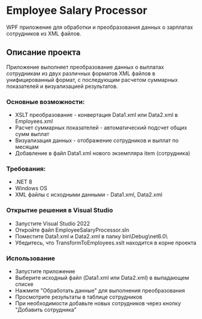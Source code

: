 # Employee Salary Processor
WPF приложение для обработки и преобразования данных о зарплатах сотрудников из XML файлов.
## Описание проекта
Приложение выполняет преобразование данных о выплатах сотрудникам из двух различных форматов XML файлов в унифицированный формат, с последующим расчетом суммарных показателей и визуализацией результатов.
### Основные возможности:
- XSLT преобразование - конвертация Data1.xml или Data2.xml в Employees.xml  
- Расчет суммарных показателей - автоматический подсчет общих сумм выплат  
- Визуализация данных - отображение сотрудников и выплат по месяцам  
- Добавление в файл Data1.xml нового экземпляра item (сотрудника)
### Требования:
- .NET 8
- Windows OS
- XML файлы с исходными данными - Data1.xml, Data2.xml
### Открытие решения в Visual Studio
- Запустите Visual Studio 2022  
- Откройте файл EmployeeSalaryProcessor.sln  
- Поместите Data1.xml и Data2.xml в папку bin\Debug\net6.0\  
- Убедитесь, что TransformToEmployees.xslt находится в корне проекта
### Использование
- Запустите приложение
- Выберите исходный файл (Data1.xml или Data2.xml) в выпадающем списке
- Нажмите "Обработать данные" для выполнения преобразования
- Просмотрите результаты в таблице сотрудников
- При необходимости добавьте новых сотрудников через кнопку "Добавить сотрудника"
